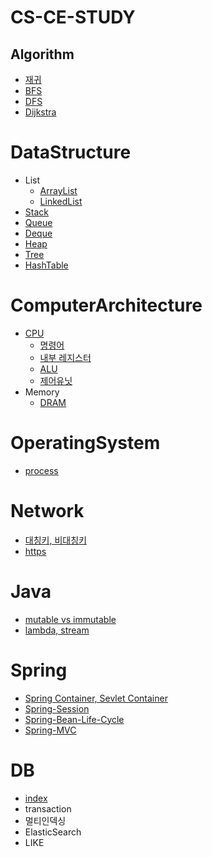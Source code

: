 # CS-CE-STUDY
## Algorithm
- [재귀](https://github.com/lcw3176/Algorithm-DataStructure/tree/master/algorithm/representative/recursion)
- [BFS](https://github.com/lcw3176/Algorithm-DataStructure/tree/master/algorithm/representative/bfs)
- [DFS](https://github.com/lcw3176/Algorithm-DataStructure/tree/master/algorithm/representative/dfs)
- [Dijkstra](https://github.com/lcw3176/Algorithm-DataStructure/tree/master/algorithm/representative/dijkstra)

# DataStructure
- List
    - [ArrayList](https://github.com/lcw3176/Algorithm-DataStructure/tree/master/dataStructure/ArrayList) 
    - [LinkedList](https://github.com/lcw3176/Algorithm-DataStructure/tree/master/dataStructure/LinkedList) 
- [Stack](https://github.com/lcw3176/Algorithm-DataStructure/tree/master/dataStructure/Stack) 
- [Queue](https://github.com/lcw3176/Algorithm-DataStructure/tree/master/dataStructure/Queue)
- [Deque](https://github.com/lcw3176/Algorithm-DataStructure/tree/master/dataStructure/Deque)
- [Heap](https://github.com/lcw3176/Algorithm-DataStructure/tree/master/dataStructure/Heap)
- [Tree](https://github.com/lcw3176/Algorithm-DataStructure/tree/master/dataStructure/Tree)
- [HashTable](https://github.com/lcw3176/CS-CE-Study/tree/master/dataStructure/HashTable)

# ComputerArchitecture
- [CPU](https://github.com/lcw3176/Algorithm-DataStructure/tree/master/computerArchitecture/cpu)
    - [명령어](https://github.com/lcw3176/Algorithm-DataStructure/tree/master/computerArchitecture/cpu/INSTRUCTION)
    - [내부 레지스터](https://github.com/lcw3176/Algorithm-DataStructure/tree/master/computerArchitecture/cpu/REGISTER)
    - [ALU](https://github.com/lcw3176/CS-CE-Study/tree/master/computerArchitecture/cpu/ALU)
    - [제어유닛](https://github.com/lcw3176/CS-CE-Study/tree/master/computerArchitecture/cpu/CONTROL_UNIT)
- Memory
    - [DRAM](https://github.com/lcw3176/Algorithm-DataStructure/tree/master/computerArchitecture/memory/DRAM)

# OperatingSystem
- [process](https://github.com/lcw3176/CS-CE-Study/tree/master/operatingSystem/process)

# Network
- [대칭키, 비대칭키](https://github.com/lcw3176/CS-CE-Study/blob/master/network/%EB%8C%80%EC%B9%AD%ED%82%A4%2C%EB%B9%84%EB%8C%80%EC%B9%AD%ED%82%A4.md)
- [https](https://github.com/lcw3176/CS-CE-Study/blob/master/network/HTTPS.md)

# Java
- [mutable vs immutable](https://github.com/lcw3176/CS-CE-Study/blob/master/java/mutable_immutable.md)
- [lambda, stream](https://github.com/lcw3176/CS-CE-Study/blob/master/java/lambda_stream.md)
# Spring
- [Spring Container, Sevlet Container](https://github.com/lcw3176/CS-CE-Study/blob/master/spring/spring_servlet.md)
- [Spring-Session](https://github.com/lcw3176/CS-CE-Study/blob/master/spring/session.md)
- [Spring-Bean-Life-Cycle](https://github.com/lcw3176/CS-CE-Study/blob/master/spring/life_cycle.md)
- [Spring-MVC](https://github.com/lcw3176/CS-CE-Study/blob/master/spring/spring-mvc.md)

# DB
- [index](https://github.com/lcw3176/CS-CE-Study/blob/master/db/index.md)
- transaction
- 멀티인덱싱
- ElasticSearch
- LIKE
